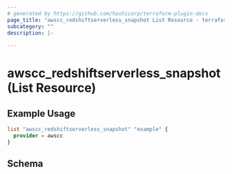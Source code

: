 ```yaml
---
# generated by https://github.com/hashicorp/terraform-plugin-docs
page_title: "awscc_redshiftserverless_snapshot List Resource - terraform-provider-awscc"
subcategory: ""
description: |-
  
---
```


# awscc_redshiftserverless_snapshot (List Resource)



## Example Usage

```terraform
list "awscc_redshiftserverless_snapshot" "example" {
  provider = awscc
}
```

<!-- schema generated by tfplugindocs -->
## Schema
